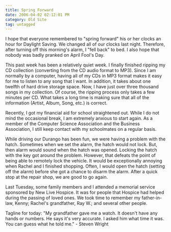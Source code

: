 ```yaml
---
title: Spring Forward
date: 2006-04-02 02:12:01 PM
category: Old Site
tag: untagged
---
```


I hope that everyone remembered to "spring forward" his or her clocks an hour for Daylight Saving. We changed all of our clocks last night. Therefore, after turning off this morning's alarm, I "fell back" to bed. I also hope that nobody was badly pranked on April Fool's Day.

This past week has been a relatively quiet week. I finally finished ripping my CD collection (converting from the CD audio format to MP3). Since I am normally by a computer, having all of my CDs in MP3 format makes it easy for me to listen to any song that I want. In addition, it takes about one twelfth of hard drive storage space. Now, I have just over three thousand songs in my collection. Of course, the ripping process only takes a few minutes per CD. What takes a long time is making sure that all of the information (Artist, Album, Song, etc.) is correct.

Recently, I got my financial aid for school straightened out. While I do not mind the occasional break, I am extremely anxious to start again. As a member of the Computer Science Association and the Business Association, I still keep contact with my schoolmates on a regular basis.

While driving our Durango has been fun, we were having a problem with the hatch. Sometimes when we set the alarm, the hatch would not lock. But, then alarm would sound when the hatch was opened. Locking the hatch with the key got around the problem. However, that defeats the point of being able to remotely lock the vehicle. It would be exceptionally annoying when Rachel and I finished shopping. Often, I would open the hatch (setting off the alarm) before she got a chance to disarm the alarm. After a quick stop at the repair shop, we are good to go again.

Last Tuesday, some family members and I attended a memorial service sponsored by New Live Hospice. It was for people that Hospice had helped during the passing of loved ones. We took time to remember my father-in-law, Kenny; Rachel's grandfather, Ray W.; and several other people.

Tagline for today: "My grandfather gave me a watch. It doesn't have any hands or numbers. He says it's very accurate. I asked him what time it was. You can guess what he told me." - Steven Wright
